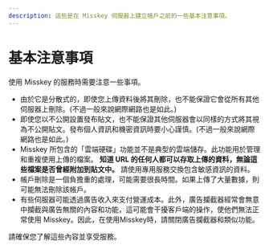 ```yaml
---
description: 這些是在 Misskey 伺服器上建立帳戶之前的一些基本注意事項。
---
```


# 基本注意事項

使用 Misskey 的服務時需要注意一些事項。

- 由於它是分散式的，即使您上傳資料後將其刪除，也不能保證它會從所有其他伺服器上刪除。(不過一般來說網際網路也是如此。)
- 即使您以不公開設置發布貼文，也不能保證其他伺服器會以同樣的方式將其視為不公開貼文。發布個人資訊和機密資訊時要小心謹慎。(不過一般來說網際網路也是如此。)
- Misskey 所包含的「雲端硬碟」功能並不是典型的雲端儲存。此功能用於管理和重複使用上傳的檔案。 **知道 URL 的任何人都可以存取上傳的資料，無論這些檔案是否曾經附加到貼文中。** 請使用專用服務交換包含敏感資訊的資料。
- 帳戶刪除是一個負擔重的處理，可能需要很長時間。如果上傳了大量數據，則可能無法刪除該帳戶。
- 有些伺服器可能透過廣告收入來支付營運成本。此外，廣告攔截器經常會無意中攔截與廣告無關的內容和功能，這可能會干擾客戶端的操作，使他們無法正常使用 Misskey。因此，在使用Misskey時，請關閉廣告攔截器和類似功能。

請確保您了解這些內容並享受服務。
